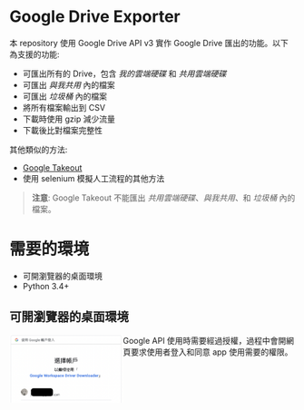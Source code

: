 # Google Drive Exporter
本 repository 使用 Google Drive API v3 實作 Google Drive 匯出的功能。以下為支援的功能:
  - 可匯出所有的 Drive，包含 *我的雲端硬碟* 和 *共用雲端硬碟*
  - 可匯出 *與我共用* 內的檔案
  - 可匯出 *垃圾桶* 內的檔案
  - 將所有檔案輸出到 CSV
  - 下載時使用 gzip 減少流量
  - 下載後比對檔案完整性

其他類似的方法:
  - [Google Takeout](https://takeout.google.com/)
  - 使用 selenium 模擬人工流程的其他方法

> **注意**: Google Takeout 不能匯出 *共用雲端硬碟*、*與我共用*、和 *垃圾桶* 內的檔案。


# 需要的環境
  - 可開瀏覽器的桌面環境
  - Python 3.4+

## 可開瀏覽器的桌面環境

<img align="left" src="images/selectUser.png" alt="登入" width="200" />
Google API 使用時需要經過授權，過程中會開網頁要求使用者登入和同意 app 使用需要的權限。
